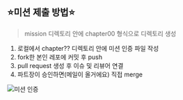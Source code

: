 ## ⭐️미션 제출 방법⭐️

> mission 디렉토리 안에 chapter00 형식으로 디렉토리 생성

1. 로컬에서 chapter?? 디렉토리 안에 미션 인증 파일 작성
2. fork한 본인 레포에 커밋 후 push
3. pull request 생성 후 이슈 및 리뷰어 연결
4. 파트장이 승인하면(메일이 올거에요) 직접 merge

![미션 인증](https://github.com/user-attachments/assets/6e0be6a3-9fae-4e50-8dc9-19beaf0ad5ca)
